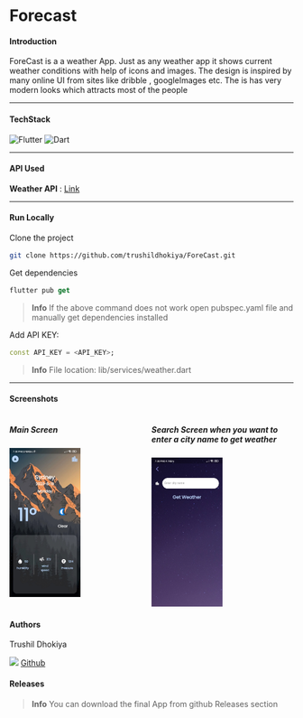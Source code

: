 # Forecast

#### Introduction

ForeCast is a a weather App. Just as any weather app it shows current weather conditions with help of icons and images. The design is inspired by many online UI from sites like dribble , googleImages etc. The is has very modern looks which attracts most of the people 

___

#### TechStack

![Flutter](https://img.shields.io/badge/Flutter-02569B.svg?style=plastic&logo=Flutter&logoColor=white)
![Dart](https://img.shields.io/badge/Dart-0175C2.svg?style=plastic&logo=Dart&logoColor=white)

___

#### API Used

**Weather API** : [Link](https://www.weatherapi.com/)

___
#### Run Locally

Clone the project
```bash
git clone https://github.com/trushildhokiya/ForeCast.git
```

Get dependencies

```dart
flutter pub get
```

> **Info**
> If the above command does not work open pubspec.yaml file and manually get dependencies installed 

Add API KEY:
```dart
const API_KEY = <API_KEY>;
```

> **Info**
> File location: lib/services/weather.dart

___
#### Screenshots
<div style="display:flex; justify-content:center;">
    <div>
        <h5><strong>Main Screen</strong></h5>
        <img src="https://github.com/trushildhokiya/ForeCast/blob/main/images/main.jpg?raw=true" width='50%' height='auto'>
    </div>
    <div>
        <h5><strong>Search Screen when you want to enter a city name to get weather</strong></h5>
        <img src="https://github.com/trushildhokiya/ForeCast/blob/main/images/search.jpg?raw=true" width='50%' height='auto'>
    </div>
</div>



#### Authors

Trushil Dhokiya

![](https://img.shields.io/badge/GitHub-181717.svg?style=plastic&logo=GitHub&logoColor=white) [Github](https://www.github.com/truhildhokiya)


#### Releases

> **Info**
>You can download the final App from github Releases section 